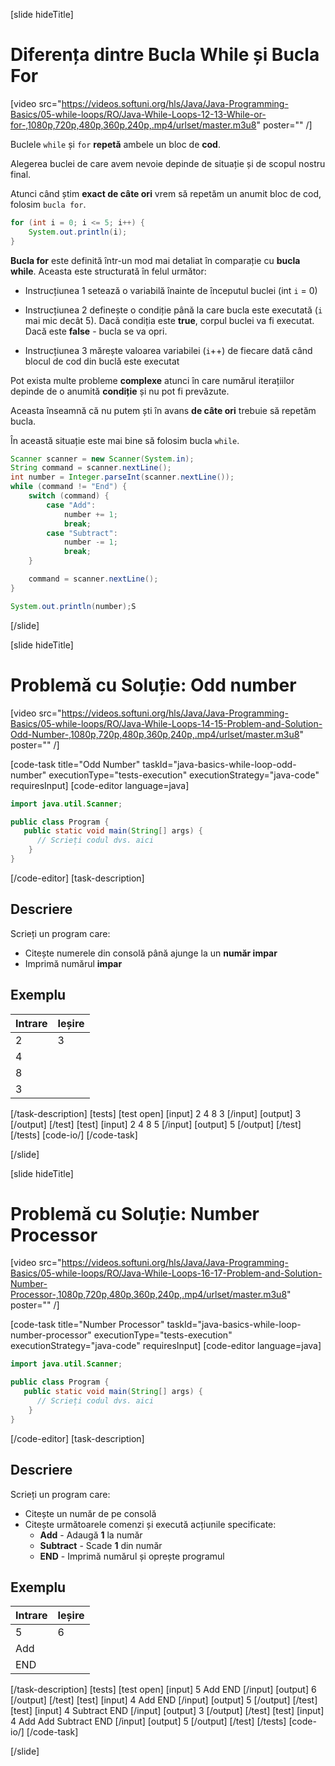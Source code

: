 [slide hideTitle]
# Diferența dintre Bucla While și Bucla For

[video src="https://videos.softuni.org/hls/Java/Java-Programming-Basics/05-while-loops/RO/Java-While-Loops-12-13-While-or-for-,1080p,720p,480p,360p,240p,.mp4/urlset/master.m3u8" poster="" /]

Buclele `while` și `for` **repetă** ambele un bloc de **cod**.

Alegerea buclei de care avem nevoie depinde de situație și de scopul nostru final.

Atunci când știm **exact de câte ori** vrem să repetăm un anumit bloc de cod, folosim `bucla for`.
```java live
for (int i = 0; i <= 5; i++) {
    System.out.println(i);
}
```
**Bucla for** este definită într-un mod mai detaliat în comparație cu **bucla while**. Aceasta este structurată în felul următor:

- Instrucțiunea 1 setează o variabilă înainte de începutul buclei (int `i` = 0)

- Instrucțiunea 2 definește o condiție până la care bucla este executată (`i` mai mic decât 5). Dacă condiția este **true**, corpul buclei va fi executat. Dacă este **false** - bucla se va opri.

- Instrucțiunea 3 mărește valoarea variabilei (`i`++) de fiecare dată când blocul de cod din buclă este executat

Pot exista multe probleme **complexe** atunci în care numărul iterațiilor depinde de o anumită **condiție** și nu pot fi prevăzute.

Aceasta înseamnă că nu putem ști în avans **de câte ori** trebuie să repetăm bucla. 

În această situație este mai bine să folosim bucla `while`.

```java
Scanner scanner = new Scanner(System.in);
String command = scanner.nextLine();
int number = Integer.parseInt(scanner.nextLine());
while (command != "End") {
    switch (command) {
        case "Add":
            number += 1;
            break;
        case "Subtract":
            number -= 1;
            break;
    }

    command = scanner.nextLine();
}

System.out.println(number);S
```
[/slide]

[slide hideTitle]
# Problemă cu Soluție: Odd number

[video src="https://videos.softuni.org/hls/Java/Java-Programming-Basics/05-while-loops/RO/Java-While-Loops-14-15-Problem-and-Solution-Odd-Number-,1080p,720p,480p,360p,240p,.mp4/urlset/master.m3u8" poster="" /]

[code-task title="Odd Number" taskId="java-basics-while-loop-odd-number" executionType="tests-execution" executionStrategy="java-code" requiresInput]
[code-editor language=java]
```java
import java.util.Scanner;

public class Program {
   public static void main(String[] args) {
      // Scrieți codul dvs. aici
    }
}
```
[/code-editor]
[task-description]
## Descriere
Scrieți un program care:

* Citește numerele din consolă până ajunge la un **număr impar**
* Imprimă numărul **impar** 

## Exemplu

| **Intrare** | **Ieșire** |
| ---- | ---- |
| 2 | 3 |
| 4 |
| 8 |
| 3 |

[/task-description]
[tests]
[test open]
[input]
2
4
8
3
[/input]
[output]
3
[/output]
[/test]
[test]
[input]
2
4
8
5
[/input]
[output]
5
[/output]
[/test]
[/tests]
[code-io/]
[/code-task]

[/slide]


[slide hideTitle]
# Problemă cu Soluție: Number Processor

[video src="https://videos.softuni.org/hls/Java/Java-Programming-Basics/05-while-loops/RO/Java-While-Loops-16-17-Problem-and-Solution-Number-Processor-,1080p,720p,480p,360p,240p,.mp4/urlset/master.m3u8" poster="" /]

[code-task title="Number Processor" taskId="java-basics-while-loop-number-processor" executionType="tests-execution" executionStrategy="java-code" requiresInput]
[code-editor language=java]
```java
import java.util.Scanner;

public class Program {
   public static void main(String[] args) {
      // Scrieți codul dvs. aici
    }
}
```
[/code-editor]
[task-description]
## Descriere
Scrieți un program care:

* Citește un număr de pe consolă 
* Citește următoarele comenzi și execută acțiunile specificate:
    * **Add** - Аdaugă **1** la număr
    * **Subtract** - Scade **1** din număr
    * **END** - Imprimă numărul și oprește programul

## Exemplu

| **Intrare** | **Ieșire** |
| ---- | ---- |
| 5 | 6 |
| Add |
| END |

[/task-description]
[tests]
[test open]
[input]
5
Add
END
[/input]
[output]
6
[/output]
[/test]
[test]
[input]
4
Add
END
[/input]
[output]
5
[/output]
[/test]
[test]
[input]
4
Subtract
END
[/input]
[output]
3
[/output]
[/test]
[test]
[input]
4
Add
Add
Subtract
END
[/input]
[output]
5
[/output]
[/test]
[/tests]
[code-io/]
[/code-task]

[/slide]

